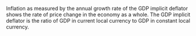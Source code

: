 Inflation as measured by the annual growth rate of the GDP implicit deflator shows the rate of price change in the economy as a whole. The GDP implicit deflator is the ratio of GDP in current local currency to GDP in constant local currency.